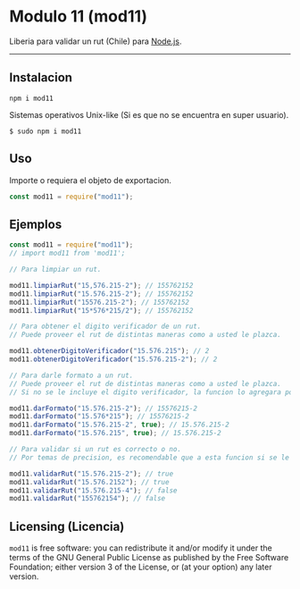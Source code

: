 # Modulo 11 (mod11)

Liberia para validar un rut (Chile) para [Node.js](https://nodejs.org/en/).

---

## Instalacion

```
npm i mod11
```

Sistemas operativos Unix-like (Si es que no se encuentra en super usuario).

```
$ sudo npm i mod11
```

## Uso

Importe o requiera el objeto de exportacion.

```js
const mod11 = require("mod11");
```

## Ejemplos

```js
const mod11 = require("mod11");
// import mod11 from 'mod11';

// Para limpiar un rut.

mod11.limpiarRut("15,576.215-2"); // 155762152
mod11.limpiarRut("15.576.215-2"); // 155762152
mod11.limpiarRut("15576.215-2"); // 155762152
mod11.limpiarRut("15*576*215/2"); // 155762152

// Para obtener el digito verificador de un rut.
// Puede proveer el rut de distintas maneras como a usted le plazca.

mod11.obtenerDigitoVerificador("15.576.215"); // 2
mod11.obtenerDigitoVerificador("15.576.215-2"); // 2

// Para darle formato a un rut.
// Puede proveer el rut de distintas maneras como a usted le plazca.
// Si no se le incluye el digito verificador, la funcion lo agregara por usted.

mod11.darFormato("15.576.215-2"); // 15576215-2
mod11.darFormato("15.576*215"); // 15576215-2
mod11.darFormato("15.576.215-2", true); // 15.576.215-2
mod11.darFormato("15.576.215", true); // 15.576.215-2

// Para validar si un rut es correcto o no.
// Por temas de precision, es recomendable que a esta funcion si se le pase un rut completo, osease, con digito verificador. Da igual si se le pasa con puntos o guion.

mod11.validarRut("15.576.215-2"); // true
mod11.validarRut("15.576.2152"); // true
mod11.validarRut("15.576.215-4"); // false
mod11.validarRut("155762154"); // false
```

## Licensing (Licencia)

`mod11` is free software: you can redistribute it and/or modify
it under the terms of the GNU General Public License as published by
the Free Software Foundation; either version 3 of the License, or
(at your option) any later version.
